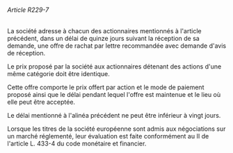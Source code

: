 ###### Article R229-7

La société adresse à chacun des actionnaires mentionnés à l'article précédent, dans un délai de quinze jours suivant la réception de sa demande, une offre de rachat par lettre recommandée avec demande d'avis de réception.

Le prix proposé par la société aux actionnaires détenant des actions d'une même catégorie doit être identique.

Cette offre comporte le prix offert par action et le mode de paiement proposé ainsi que le délai pendant lequel l'offre est maintenue et le lieu où elle peut être acceptée.

Le délai mentionné à l'alinéa précédent ne peut être inférieur à vingt jours.

Lorsque les titres de la société européenne sont admis aux négociations sur un marché réglementé, leur évaluation est faite conformément au II de l'article L. 433-4 du code monétaire et financier.

